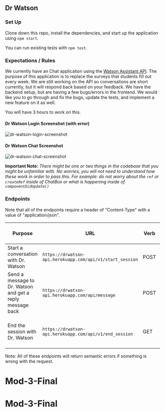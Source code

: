 ## Dr Watson 

### Set Up

Clone down this repo, install the dependencies, and start up the application using `npm start`.

You can run existing tests with `npm test`.

### Expectations / Rules

We currently have an Chat application using the [Watson Assistant API](https://cloud.ibm.com/docs/services/assistant?topic=assistant-api-overview).  The purpose of this application is to replace the surveys that students fill out every week.  We are still working on the API so conversations are short currently, but it will respond back based on your feedback.  We have the backend setup, but are having a few bugs/errors in the frontend.  We would like you to go through and fix the bugs, update the tests, and implement a new feature on it as well.

You will have 3 hours to work on this.

#### Dr Watson Login Screenshot (with error)
![dr-watson-login-screenshot](./assets/dr-watson-login-screenshot.png)

#### Dr Watson Chat Screenshot
![dr-watson-chat-screenshot](./assets/dr-watson-chat-screenshot.png)

**Important Note:** *There might be one or two things in the codebase that you might be unfamiliar with.  No worries, you will not need to understand how these work in order to pass this.  For example: do not worry about the `ref` or `createRef` inside of ChatBox or what is happening inside of `componentDidUpdate()`* 

### Endpoints

Note that all of the endpoints require a header of "Content-Type" with a value of "application/json".

| Purpose | URL | Verb | Request Body | Sample Success Response |
|----|----|----|----|----|
| Start a conversation with Dr. Watson | `https://drwatson-api.herokuapp.com/api/v1/start_session` | POST | `{ "feeling": <String> }` | `{ "message": "Hello, I am Dr. Watson..." }` |
| Send a message to Dr. Watson and get a reply message back | `https://drwatson-api.herokuapp.com/api/message` | POST | `{ "message": <String> }` | `{ "message": "I appreciate the feedback..." }` |
| End the session with Dr. Watson | `https://drwatson-api.herokuapp.com/api/v1/end_session` | GET | none | 200 status code, no response body content |


Note: All of these endpoints will return semantic errors if something is wrong with the request.
# Mod-3-Final
# Mod-3-Final
